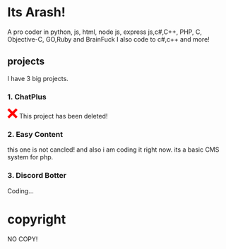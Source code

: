 # Its Arash!
A pro coder in python, js, html, node js, express js,c#,C++, PHP, C, Objective-C, GO,Ruby and BrainFuck
I also code to c#,c++ and more!
## projects
I have 3 big projects.
### 1. ChatPlus
<img src="https://github.com/Ghalbeyou/Ghalbeyou/raw/main/x-icon.png" alt="DELETED" style="height: 23; width:23px;"/> This project has been deleted!
### 2. Easy Content
this  one is not cancled! and also i am coding it right now. its a basic CMS system for php.
### 3. Discord Botter
Coding...
# copyright
NO COPY!
